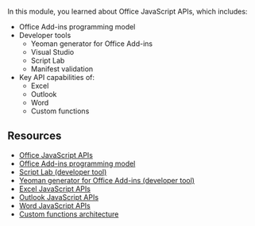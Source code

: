 In this module, you learned about Office JavaScript APIs, which includes:

- Office Add-ins programming model
- Developer tools
  - Yeoman generator for Office Add-ins
  - Visual Studio
  - Script Lab
  - Manifest validation
- Key API capabilities of:
  - Excel
  - Outlook
  - Word
  - Custom functions

## Resources

- [Office JavaScript APIs](/office/dev/add-ins/reference/javascript-api-for-office)
- [Office Add-ins programming model](/office/dev/add-ins/develop/office-javascript-api-object-model)
- [Script Lab (developer tool)](/office/dev/add-ins/overview/explore-with-script-lab)
- [Yeoman generator for Office Add-ins (developer tool)](https://github.com/OfficeDev/generator-office)
- [Excel JavaScript APIs](/office/dev/add-ins/reference/overview/excel-add-ins-reference-overview)
- [Outlook JavaScript APIs](/outlook/add-ins/apis)
- [Word JavaScript APIs](/office/dev/add-ins/reference/overview/word-add-ins-reference-overview)
- [Custom functions architecture](/office/dev/add-ins/excel/custom-functions-architecture)

